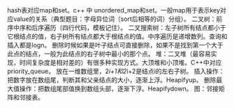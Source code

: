 hash表对应map和set。c++ 中 unordered_map和set。一般map用于表示key对应value的关系（典型题目：字母异位词（sort后相等的词）分组）。
二叉树：前序中序和后序遍历（四行代码，模板记住）。
二叉搜索树：左子树所有结点都小于它根结点的值，右子树所有结点都大于根结点的值。中序遍历是递增数列。查询和插入都是logn。
删除时候如果是叶子结点可直接删除，如果不是找到第一个大于此点的结点，一般为此结点的右子树中最小的那个点。
堆：二叉堆（最容易实现，时间复杂度是相对差的）有很多种实现方式。大顶堆和小顶堆。C++中对应priority_queue。
放在一维数组里，2*i+1和2*i+2是结点i的左右子树。
插入操作：把数字放在数组尾，判断其和父亲结点的大小，逐渐上浮。Heapifyup。
删除最大值操作：把数组尾部值换到数组头部，逐渐下浮。Heapifydown。
图：邻接矩阵和邻接表。


